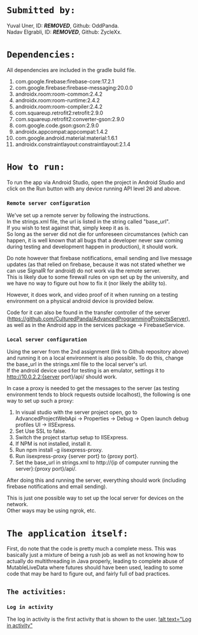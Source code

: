 # `Submitted by:`
Yuval Uner, ID: ***REMOVED***, Github: OddPanda.\
Nadav Elgrabli, ID: ***REMOVED***, Github: ZycleXx.

# `Dependencies:`
All dependencies are included in the gradle build file.
1. com.google.firebase:firebase-core:17.2.1
2. com.google.firebase:firebase-messaging:20.0.0
3. androidx.room:room-common:2.4.2
4. androidx.room:room-runtime:2.4.2
5. androidx.room:room-compiler:2.4.2
6. com.squareup.retrofit2:retrofit:2.9.0
7. com.squareup.retrofit2:converter-gson:2.9.0
8. com.google.code.gson:gson:2.9.0
9. androidx.appcompat:appcompat:1.4.2
10. com.google.android.material:material:1.6.1
11. androidx.constraintlayout:constraintlayout:2.1.4

# `How to run:`
To run the app via Android Studio, open the project in Android Studio
and click on the Run button with any device running API level 26 and above.

### `Remote server configuration`
We've set up a remote server by following the instructions.\
In the strings.xml file, the url is listed in the string called "base_url".\
If you wish to test against that, simply keep it as is.\
So long as the server did not die for unforeseen circumstances (which can happen,
it is well known that all bugs that a developer never saw coming during
testing and development happen in production), it should work.

Do note however that firebase notifications, email sending and live message updates
(as that relied on firebase, because it was not stated whether we can use SignalR for android)
do not work via the remote server.\
This is likely due to some firewall rules on vpn set up by the university, and
we have no way to figure out how to fix it (nor likely the ability to).

However, it does work, and video proof of it when running on a testing environment
on a physical android device is provided below.

Code for it can also be found in the transfer controller of the server (https://github.com/CulturedPanda/AdvancedProgrammingProjectsServer),
as well as in the Android app in the services package -> FirebaseService.

### `Local server configuration`
Using the server from the 2nd assignment (link to Github repository above) and running it on a local
environment is also possible.
To do this, change the base_url in the strings.xml file to the local server's url.\
If the android device used for testing is an emulator, settings it to http://10.0.2.2:{server port}/api/ should work.

In case a proxy is needed to get the messages to the server (as testing environment tends to block requests outside localhost),
the following is one way to set up such a proxy:
1. In visual studio with the server project open, go to AdvancedProjectWebApi -> Properties ->
   Debug -> Open launch debug profiles UI -> IISExpress.
2. Set Use SSL to false.
3. Switch the project startup setup to IISExpress.
4. If NPM is not installed, install it.
5. Run npm install -g iisexpress-proxy.
6. Run iisexpress-proxy {server port} to {proxy port}.
7. Set the base_url in strings.xml to http://{ip of computer running the server}:{proxy port}/api/.

After doing this and running the server, everything should work (including firebase notifications and email sending).

This is just one possible way to set up the local server for devices on the network.\
Other ways may be using ngrok, etc.

# `The application itself:`

First, do note that the code is pretty much a complete mess.
This was basically just a mixture of being a rush job as well as not knowing how to actually
do multithreading in Java properly, leading to complete abuse of MutableLiveData where futures should have been
used, leading to some code that may be hard to figure out, and fairly full of bad practices.

## `The activities:`

### `Log in activity`
The log in activity is the first activity that is shown to the user.
[!alt text="Log in activity"](https://imgur.com/a/CRGwYWO)


